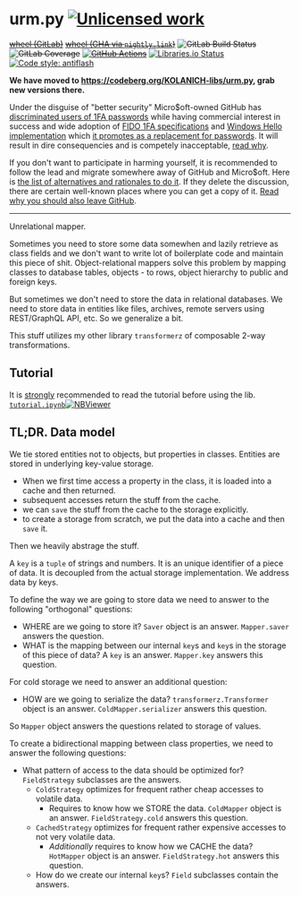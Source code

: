urm.py [![Unlicensed work](https://raw.githubusercontent.com/unlicense/unlicense.org/master/static/favicon.png)](https://unlicense.org/)
======
~~[wheel (GitLab)](https://gitlab.com/KOLANICH/urm.py/-/jobs/artifacts/master/raw/dist/urm-0.CI-py3-none-any.whl?job=build)~~
~~[wheel (GHA via `nightly.link`)](https://nightly.link/KOLANICH-libs/urm.py/workflows/CI/master/urm-0.CI-py3-none-any.whl)~~
~~![GitLab Build Status](https://gitlab.com/KOLANICH/urm.py/badges/master/pipeline.svg)~~
~~![GitLab Coverage](https://gitlab.com/KOLANICH/urm.py/badges/master/coverage.svg)~~
~~[![GitHub Actions](https://github.com/KOLANICH-libs/urm.py/workflows/CI/badge.svg)](https://github.com/KOLANICH-libs/urm.py/actions/)~~
[![Libraries.io Status](https://img.shields.io/librariesio/github/KOLANICH-libs/urm.py.svg)](https://libraries.io/github/KOLANICH-libs/urm.py)
[![Code style: antiflash](https://img.shields.io/badge/code%20style-antiflash-FFF.svg)](https://codeberg.org/KOLANICH-tools/antiflash.py)

**We have moved to https://codeberg.org/KOLANICH-libs/urm.py, grab new versions there.**

Under the disguise of "better security" Micro$oft-owned GitHub has [discriminated users of 1FA passwords](https://github.blog/2023-03-09-raising-the-bar-for-software-security-github-2fa-begins-march-13/) while having commercial interest in success and wide adoption of [FIDO 1FA specifications](https://fidoalliance.org/specifications/download/) and [Windows Hello implementation](https://support.microsoft.com/en-us/windows/passkeys-in-windows-301c8944-5ea2-452b-9886-97e4d2ef4422) which [it promotes as a replacement for passwords](https://github.blog/2023-07-12-introducing-passwordless-authentication-on-github-com/). It will result in dire consequencies and is competely inacceptable, [read why](https://codeberg.org/KOLANICH/Fuck-GuanTEEnomo).

If you don't want to participate in harming yourself, it is recommended to follow the lead and migrate somewhere away of GitHub and Micro$oft. Here is [the list of alternatives and rationales to do it](https://github.com/orgs/community/discussions/49869). If they delete the discussion, there are certain well-known places where you can get a copy of it. [Read why you should also leave GitHub](https://codeberg.org/KOLANICH/Fuck-GuanTEEnomo).

---

Unrelational mapper.

Sometimes you need to store some data somewhen and lazily retrieve as class fields and we don't want to write lot of boilerplate code and maintain this piece of shit. Object-relational mappers solve this problem by mapping classes to database tables, objects - to rows, object hierarchy to public and foreign keys.

But sometimes we don't need to store the data in relational databases. We need to store data in entities like files, archives, remote servers using REST/GraphQL API, etc. So we generalize a bit.

This stuff utilizes my other library `transformerz` of composable 2-way transformations.

Tutorial
--------

It is [strongly](/issue/1) recommended to read the tutorial before using the lib. [`tutorial.ipynb`](./tutorial.ipynb)[![NBViewer](https://nbviewer.org/static/ico/ipynb_icon_16x16.png)](https://nbviewer.org/urls/codeberg.org/KOLANICH-libs/urm.py/raw/branch/master/tutorial.ipynb)

TL;DR. Data model
-----------------

We tie stored entities not to objects, but properties in classes. Entities are stored in underlying key-value storage.

* When we first time access a property in the class, it is loaded into a cache and then returned.
* subsequent accesses return the stuff from the cache.
* we can `save` the stuff from the cache to the storage explicitly.
* to create a storage from scratch, we put the data into a cache and then `save` it.

Then we heavily abstrage the stuff.

A `key` is a `tuple` of strings and numbers. It is an unique identifier of a piece of data. It is decoupled from the actual storage implementation. We address data by keys.

To define the way we are going to store data we need to answer to the following "orthogonal" questions:

* WHERE are we going to store it? `Saver` object is an answer. `Mapper.saver` answers the question.
* WHAT is the mapping between our internal `key`s and `key`s in the storage of this piece of data? A `key` is an answer. `Mapper.key` answers this question.

For cold storage we need to answer an additional question:

* HOW are we going to serialize the data? `transformerz.Transformer` object is an answer. `ColdMapper.serializer` answers this question.

So `Mapper` object answers the questions related to storage of values.

To create a bidirectional mapping between class properties, we need to answer the following questions:

* What pattern of access to the data should be optimized for? `FieldStrategy` subclasses are the answers.
    * `ColdStrategy` optimizes for frequent rather cheap accesses to volatile data.
        * Requires to know how we STORE the data. `ColdMapper` object is an answer. `FieldStrategy.cold` answers this question.
    * `CachedStrategy` optimizes for frequent rather expensive accesses to not very volatile data.
        * *Additionally* requires to know how we CACHE the data? `HotMapper` object is an answer. `FieldStrategy.hot` answers this question.
    * How do we create our internal `key`s? `Field` subclasses contain the answers.
